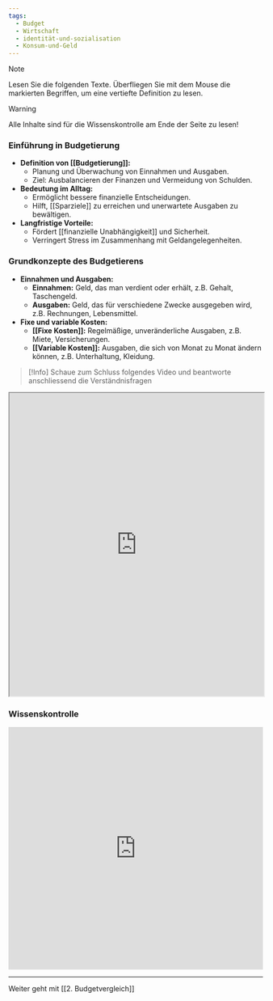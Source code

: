 ```yaml
---
tags:
  - Budget
  - Wirtschaft
  - identität-und-sozialisation
  - Konsum-und-Geld
---
```

>[!note] 
>Lesen Sie die folgenden Texte. Überfliegen Sie mit dem Mouse die markierten Begriffen, um eine vertiefte Definition zu lesen.

>[!warning] 
>Alle Inhalte sind für die Wissenskontrolle am Ende der Seite zu lesen!

### Einführung in Budgetierung

- **Definition von [[Budgetierung]]:**
    - Planung und Überwachung von Einnahmen und Ausgaben.
    - Ziel: Ausbalancieren der Finanzen und Vermeidung von Schulden.
- **Bedeutung im Alltag:**
    - Ermöglicht bessere finanzielle Entscheidungen.
    - Hilft, [[Sparziele]] zu erreichen und unerwartete Ausgaben zu bewältigen.
- **Langfristige Vorteile:**
    - Fördert [[finanzielle Unabhängigkeit]] und Sicherheit.
    - Verringert Stress im Zusammenhang mit Geldangelegenheiten.

### Grundkonzepte des Budgetierens

- **Einnahmen und Ausgaben:**
    - **Einnahmen:** Geld, das man verdient oder erhält, z.B. Gehalt, Taschengeld.
    - **Ausgaben:** Geld, das für verschiedene Zwecke ausgegeben wird, z.B. Rechnungen, Lebensmittel.
- **Fixe und variable Kosten:**
    - **[[Fixe Kosten]]:** Regelmäßige, unveränderliche Ausgaben, z.B. Miete, Versicherungen.
    - **[[Variable Kosten]]:** Ausgaben, die sich von Monat zu Monat ändern können, z.B. Unterhaltung, Kleidung.


>[!Info] 
>Schaue zum Schluss folgendes Video und beantworte anschliessend die Verständnisfragen

<iframe width="100%" height="600" src="https://media10.simplex.tv/content/625/628/132535/" allowfullscreen allow="geolocation *; autoplay; encrypted-media"></iframe>

### Wissenskontrolle

<iframe width="100%" height="480px" src="https://forms.microsoft.com/Pages/ResponsePage.aspx?id=3JD3sB8inkC07KJqJT_b3gzhkYlYD0VIpERRWTmitHRUOENKS1czMkdURkw5ODYzOTlVUks4RENVSSQlQCNjPTEu&embed=true" frameborder="0" marginwidth="0" marginheight="0" style="border: none; max-width:100%; max-height:100vh" allowfullscreen webkitallowfullscreen mozallowfullscreen msallowfullscreen> </iframe>

---
Weiter geht mit [[2. Budgetvergleich]]